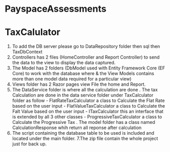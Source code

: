 # PayspaceAssessments

# TaxCalulator

1. To add the DB server please go to DataRepository folder then sql then TaxDbContext
2. Controllers has 2 files (HomeController and Report Controller) to send the data to the view to display the data captured.
3. The Model has 2 folders (DbModel used with Entity Framework Core 
(EF Core) to work with the database where  & the View Models contains more than one model data required for a particular view)
4. Views folder has 2 Razor pages view File the home and Report.
5. The DataService folder is where all the calculation are done
    . The tax Calculation are done in the data service folder under TaxCalculator folder as follow
        - FlatRateTaxCalculator a class to Calculate the Flat Rate based on the user input
        - FlatValueTaxCalculator a class to Calculate the Falt Value based on the user input
        - ITaxCalculator this an interface that is extended by all 3 other classes
        - ProgressiveTaxCalculator a class to Calculate the Progressive Tax
    . The model folder has a class named CalculationResponse whih return all reponse after calculation
6. The script containing the database table to be used is included and located under the main folder.
7.The zip file contain the whole project just for back up.
